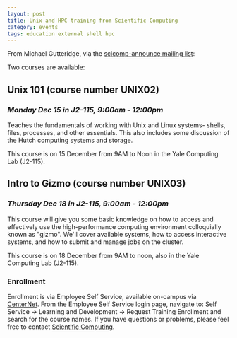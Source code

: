 ```yaml
---
layout: post
title: Unix and HPC training from Scientific Computing
category: events
tags: education external shell hpc
---
```


From Michael Gutteridge, via the [scicomp-announce mailing list](https://lists.fhcrc.org/mailman/listinfo/scicomp-announce):


Two courses are available:

## Unix 101 (course number UNIX02)

### *Monday Dec 15 in J2-115, 9:00am - 12:00pm*

Teaches the fundamentals of working with Unix and Linux systems- shells, files, processes, and other essentials.
This also includes some discussion of the Hutch computing systems and storage.

This course is on 15 December from 9AM to Noon in the Yale Computing Lab (J2-115).

## Intro to Gizmo (course number UNIX03)

### *Thursday Dec 18 in J2-115, 9:00am - 12:00pm*

This course will give you some basic knowledge on how to access and effectively use the high-performance computing environment colloquially known as "gizmo".
We'll cover available systems, how to access interactive systems, and how to submit and manage jobs on the cluster.

This course is on 18 December from 9AM to noon, also in the Yale Computing Lab (J2-115).

### Enrollment

Enrollment is via Employee Self Service, available on-campus via [CenterNet](https://centernet.fhcrc.org).
From the Employee Self Service login page, navigate to:
Self Service &rarr; Learning and Development &rarr; Request Training Enrollment and search for the course names.
If you have questions or problems, please feel free to contact [Scientific Computing](mailto:scicomp@fredhutch.org).
